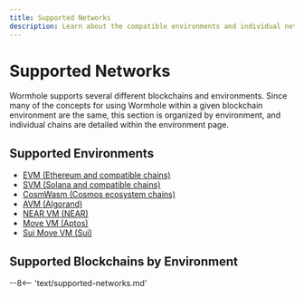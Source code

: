 ```yaml
---
title: Supported Networks
description: Learn about the compatible environments and individual networks that Wormhole supports. Readers can click on each of the blockchain logos for more information.
---
```


# Supported Networks

Wormhole supports several different blockchains and environments. Since many of the concepts for using Wormhole within a given blockchain environment are the same, this section is organized by environment, and individual chains are detailed within the environment page.

## Supported Environments

- [EVM (Ethereum and compatible chains)](#evm)
- [SVM (Solana and compatible chains)](#svm)
- [CosmWasm (Cosmos ecosystem chains)](#cosmwasm)
- [AVM (Algorand)](#avm)
- [NEAR VM (NEAR)](#near-vm)
- [Move VM (Aptos)](#move-vm)
- [Sui Move VM (Sui)](#sui-move-vm)

## Supported Blockchains by Environment

--8<-- 'text/supported-networks.md'
